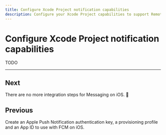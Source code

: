 ```yaml
---
title: Configure Xcode Project notification capabilities
description: Configure your Xcode Project capabilities to support Remote Notifications for FCM.
---
```


# Configure Xcode Project notification capabilities

TODO

---

## Next

There are no more integration steps for Messaging on iOS. 🎉

## Previous

<Grid>
	<Block
		title="Configure Apple Push Notification service for FCM"
		to="/messaging/ios-configure-apns"
		icon="tool"
		color="#2196F3"
	>
		Create an Apple Push Notification authentication key, a provisioning profile and an App ID to use with FCM on iOS.
  	</Block>
</Grid>

